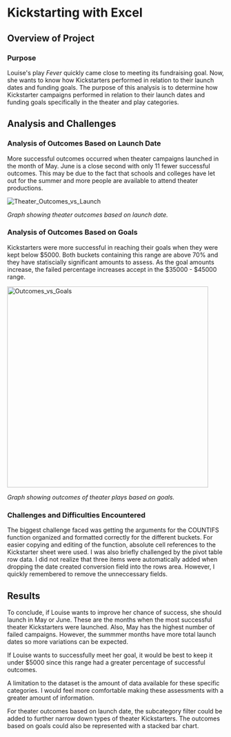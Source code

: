 # Kickstarting with Excel
## Overview of Project
### Purpose
Louise's play <i>Fever</i> quickly came close to meeting its fundraising goal.  Now, she wants to know how Kickstarters performed in relation to their launch dates and funding goals.  The purpose of this analysis is to determine how Kickstarter campaigns performed in relation to their launch dates and funding goals specifically in the theater and play categories.
## Analysis and Challenges
### Analysis of Outcomes Based on Launch Date
More successful outcomes occurred when theater campaigns launched in the month of May.  June is a close second with only 11 fewer successful outcomes.  This may be due to the fact that schools and colleges have let out for the summer and more people are available to attend theater productions.  

![Theater_Outcomes_vs_Launch](https://user-images.githubusercontent.com/59906657/147778106-090d4704-6a9e-43b7-b4d1-2ed0d95bb668.png)

<i>Graph showing theater outcomes based on launch date.</i>
### Analysis of Outcomes Based on Goals
Kickstarters were more successful in reaching their goals when they were kept below $5000. Both buckets containing this range are above 70% and they have statiscially significant amounts to assess.  As the goal amounts increase, the failed percentage increases accept in the $35000 - $45000 range.  

<img width="466" alt="Outcomes_vs_Goals" src="https://user-images.githubusercontent.com/59906657/147778335-25b7cbb1-705f-4935-9d16-42d88d890e9b.png">

<i>Graph showing outcomes of theater plays based on goals.</i>
### Challenges and Difficulties Encountered
The biggest challenge faced was getting the arguments for the COUNTIFS function organized and formatted correctly for the different buckets.  For easier copying and editing of the function, absolute cell references to the Kickstarter sheet were used.  I was also briefly challenged by the pivot table row data.  I did not realize that three items were automatically added when dropping the date created conversion field into the rows area.  However, I quickly remembered to remove the unneccessary fields.
## Results
To conclude, if Louise wants to improve her chance of success, she should launch in May or June.  These are the months when the most successful theater Kickstarters were launched.  Also, May has the highest number of failed campaigns.  However, the summmer months have more total launch dates so more variations can be expected.  

If Louise wants to successfully meet her goal, it would be best to keep it under $5000 since this range had a greater percentage of successful outcomes.

A limitation to the dataset is the amount of data available for these specific categories.  I would feel more comfortable making these assessments with a greater amount of information.  

For theater outcomes based on launch date, the subcategory filter could be added to further narrow down types of theater Kickstarters.  The outcomes based on goals could also be represented with a stacked bar chart.
